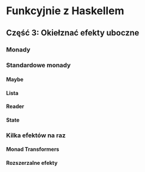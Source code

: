 # Funkcyjnie z Haskellem
## Część 3: Okiełznać efekty uboczne
### Monady
### Standardowe monady
#### Maybe
#### Lista
#### Reader
#### State
### Kilka efektów na raz
#### Monad Transformers
#### Rozszerzalne efekty